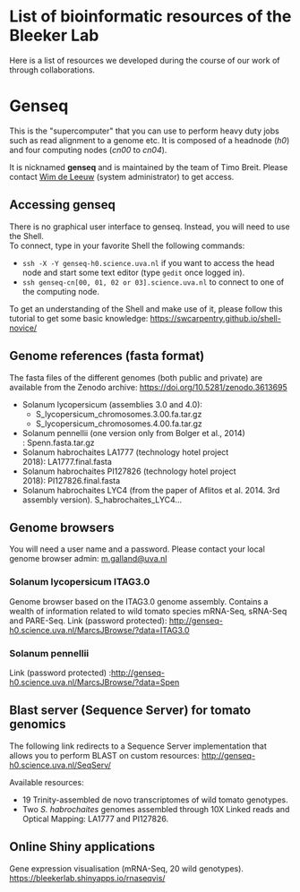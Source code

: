# List of bioinformatic resources of the Bleeker Lab
Here is a list of resources we developed during the course of our work of through collaborations. 

# Genseq 
This is the "supercomputer" that you can use to perform heavy duty jobs such as read alignment to a genome etc. 
It is composed of a headnode (*h0*) and four computing nodes (*cn00* to *cn04*).  

It is nicknamed **genseq** and is maintained by the team of Timo Breit. Please contact [Wim de Leeuw](https://www.uva.nl/profiel/l/e/w.c.deleeuw/w.c.deleeuw.html) (system administrator) to get access. 

## Accessing genseq
There is no graphical user interface to genseq. Instead, you will need to use the Shell.   
To connect, type in your favorite Shell the following commands:
* `ssh -X -Y genseq-h0.science.uva.nl` if you want to access the head node and start some text editor (type `gedit` once logged in).
* `ssh genseq-cn[00, 01, 02 or 03].science.uva.nl` to connect to one of the computing node.  

To get an understanding of the Shell and make use of it, please follow this tutorial to get some basic knowledge: https://swcarpentry.github.io/shell-novice/  

## Genome references (fasta format)
The fasta files of the different genomes (both public and private) are available from the Zenodo archive: https://doi.org/10.5281/zenodo.3613695

* Solanum lycopersicum (assemblies 3.0 and 4.0):
  * S_lycopersicum_chromosomes.3.00.fa.tar.gz
  * S_lycopersicum_chromosomes.4.00.fa.tar.gz
* Solanum pennellii (one version only from Bolger et al., 2014) : Spenn.fasta.tar.gz
* Solanum habrochaites LA1777 (technology hotel project 2018): LA1777.final.fasta  
* Solanum habrochaites PI127826 (technology hotel project 2018): PI127826.final.fasta  
* Solanum habrochaites LYC4 (from the paper of Aflitos et al. 2014. 3rd assembly version). S_habrochaites_LYC4...
  
## Genome browsers
You will need a user name and a password. Please contact your local genome browser admin: m.galland@uva.nl 

### Solanum lycopersicum ITAG3.0
Genome browser based on the ITAG3.0 genome assembly. 
Contains a wealth of information related to wild tomato species mRNA-Seq, sRNA-Seq and PARE-Seq.
Link (password protected): http://genseq-h0.science.uva.nl/MarcsJBrowse/?data=ITAG3.0

### Solanum pennellii 
Link (password protected) :http://genseq-h0.science.uva.nl/MarcsJBrowse/?data=Spen

## Blast server (Sequence Server) for tomato genomics

The following link redirects to a Sequence Server implementation that allows you to perform BLAST on custom resources: http://genseq-h0.science.uva.nl/SeqServ/

Available resources:
- 19 Trinity-assembled de novo transcriptomes of wild tomato genotypes.  
- Two *S. habrochaites* genomes assembled through 10X Linked reads and Optical Mapping: LA1777 and PI127826.


## Online Shiny applications

Gene expression visualisation (mRNA-Seq, 20 wild genotypes).    
https://bleekerlab.shinyapps.io/rnaseqvis/
